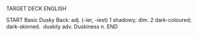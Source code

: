 TARGET DECK
ENGLISH

START
Basic
Dusky
Back: adj. (-ier, -iest) 1 shadowy; dim. 2 dark-coloured; dark-skinned.  duskily adv. Duskiness n.
END
